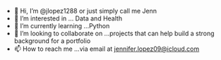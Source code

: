 - 👋 Hi, I’m @jlopez1288 or just simply call me Jenn
- 👀 I’m interested in ... Data and Health
- 🌱 I’m currently learning ...Python
- 💞️ I’m looking to collaborate on ...projects that can help build a strong background for a portfolio 
- 📫 How to reach me ...via email at jennifer.lopez09@icloud.com
<!---
jlopez1288/jlopez1288 is a ✨ special ✨ repository because its `README.md` (this file) appears on your GitHub profile.
You can click the Preview link to take a look at your changes.
--->
